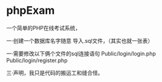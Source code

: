 # phpExam
一个简单的PHP在线考试系统，


一·创建一个数据库名字随意
导入.sql文件，（其实也就一张表）

一·需要修改以下俩个文件的sql连接语句
Public/login/login.php
Public/login/register.php


三·声明，我只是代码的搬运工和缝合怪。
